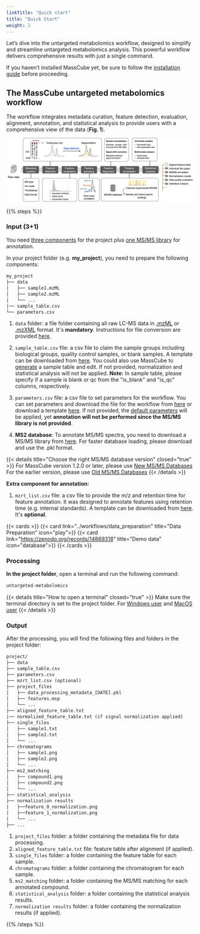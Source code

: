 ```yaml
---
linkTitle: "Quick start"
title: "Quick Start"
weight: 2
---
```


Let’s dive into the untargeted metabolomics workflow, designed to simplify and streamline untargeted metabolomics analysis. This powerful workflow delivers comprehensive results with just a single command.

If you haven’t installed MassCube yet, be sure to follow the [installation guide](../installation) before proceeding.

## The MassCube untargeted metabolomics workflow

The workflow integrates metadata curation, feature detection, evaluation, alignment, annotation, and statistical analysis to provide users with a comprehensive view of the data (**Fig. 1**).

![](untargeted_workflow.png "Fig. 1. The MassCube untargeted metabolomics workflow")

{{% steps %}}

### Input (3+1)

You need <u>three components</u> for the project plus <u>one MS/MS library</u> for annotation.

In your project folder (e.g. **my_project**), you need to prepare the following components:

```
my_project
├── data
│   ├── sample1.mzML
│   ├── sample2.mzML
|   └── ...
|── sample_table.csv
└── parameters.csv
```

1. `data` folder: a file folder containing all raw LC-MS data in <u>.mzML</u> or <u>.mzXML</u> format. It's **mandatory**. Instructions for file conversion are provided [here](../workflows/data_preparation).

2. `sample_table.csv` file: a csv file to claim the sample groups including biological groups, quality control samples, or blank samples. A template can be downloaded from [here](https://github.com/huaxuyu/masscubedocs/blob/main/content/docs/sample_table.csv). You could also use MassCube to [generate](../workflows/data_preparation.md) a sample table and edit. If not provided, normalization and statistical analysis will not be applied. **Note:** In sample table, please specify if a sample is blank or qc from the "is_blank" and "is_qc" columns, respectively.

3. `parameters.csv` file: a csv file to set parameters for the workflow. You can set parameters and download the file for the workflow from [here](https://huaxuyu.github.io/masscube_parameters/) or download a template [here](https://github.com/huaxuyu/masscubedocs/blob/main/content/docs/parameters.csv). If not provided, the [default parameters](../parameter) will be applied, yet **annotation will not be performed since the MS/MS library is not provided**.

4. **MS2 database**: To annotate MS/MS spectra, you need to download a MS/MS library from [here](https://zenodo.org/records/14991522). For faster database loading, please download and use the .pkl format.

{{< details title="Choose the right MS/MS database version" closed="true" >}}
For MassCube version 1.2.0 or later, please use [New MS/MS Databases](https://zenodo.org/records/14991522)
For the earlier version, please use [Old MS/MS Databases](https://zenodo.org/records/11363475)
{{< /details >}}

**Extra component for annotation:**

1. `mzrt_list.csv` file: a csv file to provide the m/z and retention time for feature annotation. It was designed to annotate features using retention time (e.g. internal standards). A template can be downloaded from [here](https://github.com/huaxuyu/masscubedocs/blob/main/content/docs/mzrt_list.csv). It's **optional**.

{{< cards >}}
{{< card link="../workflows/data_preparation" title="Data Preparation" icon="play">}}
{{< card link="https://zenodo.org/records/14869318" title="Demo data" icon="database">}}
{{< /cards >}}

### Processing

**In the project folder**, open a terminal and run the following command:

```bash
untargeted-metabolomics
```

{{< details title="How to open a terminal" closed="true" >}}
Make sure the terminal directory is set to the project folder. For [Windows user](https://johnwargo.com/posts/2024/launch-windows-terminal/) and [MacOS user](https://support.apple.com/guide/terminal/open-or-quit-terminal-apd5265185d-f365-44cb-8b09-71a064a42125/mac#:~:text=Terminal%20for%20me-,Open%20Terminal,%2C%20then%20double%2Dclick%20Terminal.)
{{< /details >}}

### Output

After the processing, you will find the following files and folders in the project folder:

```
project/
├── data
├── sample_table.csv
├── parameters.csv
├── mzrt_list.csv (optional)
├── project_files
│   ├── data_processing_metadata_[DATE].pkl
│   ├── features.msp
│   └── ...
├── aligned_feature_table.txt
|── normalized_feature_table.txt (if signal normalization applied)
├── single_files
│   ├── sample1.txt
│   ├── sample2.txt
│   └── ...
├── chromatograms
│   ├── sample1.png
│   ├── sample2.png
│   └── ...
├── ms2_matching
│   ├── compound1.png
│   ├── compound2.png
│   └── ...
├── statistical_analysis
├── normalization results
|   ├──feature_0_normalization.png
|   ├──feature_1_normalization.png
|   └── ...
├── ...
```

1. `project_files` folder: a folder containing the metadata file for data processing.
2. `aligned_feature_table.txt` file: feature table after alignment (if applied).
3. `single_files` folder: a folder containing the feature table for each sample.
4. `chromatograms` folder: a folder containing the chromatogram for each sample.
5. `ms2_matching` folder: a folder containing the MS/MS matching for each annotated compound.
6. `statistical_analysis` folder: a folder containing the statistical analysis results.
7. `normalization results` folder: a folder containing the normalization results (if applied).

{{% /steps %}}
